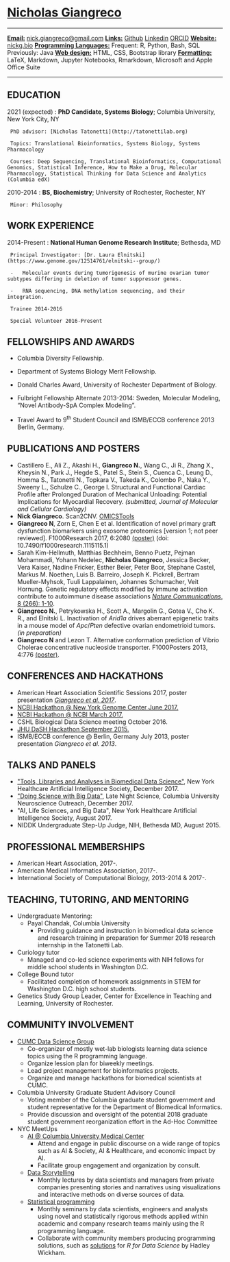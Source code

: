 <!--  

Great resource https://blog.chmd.fr/editing-a-cv-in-markdown-with-pandoc.html 

The CSS is attributable to the above blog post

This is another great post influencing this document https://mszep.github.io/pandoc_resume/

see github repo for licensing information
-->

[Nicholas Giangreco](http://systemsbiology.columbia.edu/people/nicholas-giangreco)
==========


----------------------------------    --------------------------------------------------
<u>**Email:**</u>                                               nick.giangreco@gmail.com
<u>**Links:**</u>                              [Github](http://github.com/ngiangre) [Linkedin](http://www.linkedin.com/in/nickgiangreco/) [ORCID](https://orcid.org/0000-0001-8138-4947)
<u>**Website:**</u>                                        [nickg.bio](http://nickg.bio)
<u>**Programming Languages:**</u>              Frequent: R, Python, Bash, SQL 
                                                                        Previously: Java
<u>**Web design:**</u>                       HTML, CSS, Bootstrap library
<u>**Formatting:**</u>                       LaTeX, Markdown, Jupyter Notebooks, Rmarkdown, Microsoft and Apple Office Suite
----------------------------------     ------------------------------------------------- 


EDUCATION
----------


2021 (expected)
:    **PhD Candidate, Systems Biology**; Columbia University, New York City, NY

     PhD advisor: [Nicholas Tatonetti](http://tatonettilab.org)

     Topics: Translational Bioinformatics, Systems Biology, Systems Pharmacology
     
     Courses: Deep Sequencing, Translational Bioinformatics, Computational Genomics, Statistical Inference, How to Make a Drug, Molecular Pharmacology, Statistical Thinking for Data Science and Analytics (Columbia edX)

2010-2014
:    **BS, Biochemistry**; University of Rochester, Rochester, NY

     Minor: Philosophy

WORK EXPERIENCE
----------

2014-Present
:    **National Human Genome Research Institute**; Bethesda, MD

     Principal Investigator: [Dr. Laura Elnitski](https://www.genome.gov/12514761/elnitski--group/)

     -   Molecular events during tumorigenesis of murine ovarian tumor subtypes differing in deletion of tumor suppressor genes.

     -   RNA sequencing, DNA methylation sequencing, and their integration.
     
     Trainee 2014-2016
     
     Special Volunteer 2016-Present

FELLOWSHIPS AND AWARDS
----------

-   Columbia Diversity Fellowship.

-   Department of Systems Biology Merit Fellowship.

-   Donald Charles Award, University of Rochester Department of Biology.

-   Fulbright Fellowship Alternate 2013-2014: Sweden, Molecular Modeling, “Novel Antibody-SpA Complex Modeling”.

-   Travel Award to 9<sup>th</sup> Student Council and ISMB/ECCB conference 2013 Berlin, Germany.

PUBLICATIONS AND POSTERS
----------

- Castillero E., Ali Z., Akashi H., **Giangreco N.**, Wang C., Ji R., Zhang X., Kheysin N., Park J., Hegde S., Patel S., Stein S., Cuenca C., Leung D., Homma S., Tatonetti N., Topkara V., Takeda K., Colombo P., Naka Y., Sweeny L., Schulze C., George I. Structural and Functional Cardiac Profile after Prolonged Duration of Mechanical Unloading: Potential Implications for Myocardial Recovery. *(submitted, Journal of Molecular and Cellular Cardiology)* 
- **Nick Giangreco**. Scan2CNV. [OMICSTools](https://omictools.com/scan2cnv-tool)
- **Giangreco N**, Zorn E, Chen E et al. Identification of novel primary graft dysfunction biomarkers using exosome proteomics [version 1; not peer reviewed]. F1000Research 2017, 6:2080 [(poster)](https://f1000research.com/posters/6-2080) (doi: 10.7490/f1000research.1115115.1)
- Sarah Kim-Hellmuth, Matthias Bechheim, Benno Puetz, Pejman Mohammadi, Yohann Nedelec, **Nicholas Giangreco**, Jessica Becker, Vera Kaiser, Nadine Fricker, Esther Beier, Peter Boor, Stephane Castel, Markus M. Noethen, Luis B. Barreiro, Joseph K. Pickrell, Bertram Mueller-Myhsok, Tuuli Lappalainen, Johannes Schumacher, Veit Hornung. Genetic regulatory effects modified by immune activation contribute to autoimmune disease associations [*Nature Communications*, 8 (266): 1-10](https://www.nature.com/articles/s41467-017-00366-1). 
-	**Giangreco N.**, Petrykowska H., Scott A., Margolin G., Gotea V., Cho K. R., and Elnitski L. Inactivation of _Arid1a_ drives aberrant epigenetic traits in a mouse model of _Apc_/_Pten_ defective ovarian endometrioid tumors. *(in preparation)*
- **Giangreco N** and Lezon T. Alternative conformation prediction of Vibrio Cholerae concentrative nucleoside transporter. F1000Posters 2013, 4:776 [(poster)](https://f1000research.com/posters/1093921). 

CONFERENCES AND HACKATHONS
----------

-  American Heart Association Scientific Sessions 2017, poster presentation [*Giangreco et al. 2017*](https://f1000research.com/posters/6-2080). 
-  [NCBI Hackathon @ New York Genome Center June 2017.](https://github.com/NCBI-Hackathons/Proteomic_Correlation_Shiny)-	[NCBI Hackathon @ NCBI March 2017.](https://github.com/NCBI-Hackathons/Scan2CNV)-	CSHL Biological Data Science meeting October 2016.-	[JHU DaSH Hackathon September 2015.](https://github.com/NCBI-Hackathons/DASH_cell_type)-	ISMB/ECCB conference @ Berlin, Germany July 2013, poster presentation *Giangreco et al. 2013*.

TALKS AND PANELS
------------------------

- ["Tools, Libraries and Analyses in Biomedical Data Science"](http://nickg.bio/_posts/20171220_NYHAIS_talk.pdf), New York Healthcare Artificial Intelligence Society, December 2017.
- ["Doing Science with Big Data"](http://nickg.bio/_posts/20171205_LateNightScience_Talk.pdf), Late Night Science, Columbia University Neuroscience Outreach, December 2017.
- "AI, Life Sciences, and Big Data", New York Healthcare Artificial Intelligence Society, August 2017.
- NIDDK Undergraduate Step-Up Judge, NIH, Bethesda MD, August 2015.

PROFESSIONAL MEMBERSHIPS
----------

- American Heart Association, 2017-.
- American Medical Informatics Association, 2017-.
- International Society of Computational Biology, 2013-2014 & 2017-.

TEACHING, TUTORING, AND MENTORING
----------

- Undergraduate Mentoring:
    * Payal Chandak, Columbia University
        * Providing guidance and instruction in biomedical data science and research training in preparation for Summer 2018 research internship in the Tatonetti Lab. 
- Curiology tutor
    + Managed and co-led science experiments with NIH fellows for middle school students in Washington D.C. 
- College Bound tutor
    + Facilitated completion of homework assignments in STEM for Washington D.C. high school students.
- Genetics Study Group Leader, Center for Excellence in Teaching and Learning, University of Rochester.


COMMUNITY INVOLVEMENT
----------

- [CUMC Data Science Group](https://github.com/ngiangre/CUMC_Data_Science_Group)
    + Co-organizer of mostly wet-lab biologists learning data science topics using the R programming language.
    + Organize lession plan for biweekly meetings.
    + Lead project management for bioinformatics projects.
    + Organize and manage hackathons for biomedical scientists at CUMC.
- Columbia University Graduate Student Advisory Council
    + Voting member of the Columbia graduate student government and student representative for the Department of Biomedical Informatics.
    + Provide discussion and oversight of the potential 2018 graduate student government reorganization effort in the Ad-Hoc Committee
- NYC MeetUps
    + [AI @ Columbia University Medical Center](https://www.meetup.com/AI-at-CUMC/)
        + Attend and engage in public discourse on a wide range of topics such as AI & Society, AI & Healthcare, and economic impact by AI. 
        + Facilitate group engagement and organization by consult.
    + [Data Storytelling](https://www.meetup.com/Data-Storytelling-NYC/)
        + Monthly lectures by data scientists and managers from private companies presenting stories and narratives using visualizations and interactive methods on diverse sources of data.
    + [Statistical programming](https://www.meetup.com/nyhackr/)
        + Monthly seminars by data scientists, engineers and analysts using novel and statistically rigorous methods applied within academic and company research teams mainly using the R programming language. 
        + Collaborate with community members producing programming solutions, such as [solutions](http://nickg.bio/_posts/ngiangre/r_for_data_science_solutions.html) for _R for Data Science_ by Hadley Wickham. 